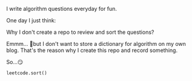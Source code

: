 I write algorithm questions everyday for fun. 

One day I just think:

Why I don't create a repo to review and sort the questions? 

Emmm... 🤔but I don't want to store a dictionary for algorithm on my own blog. That's the reason why I create this repo and record something. 

So...😏

`leetcode.sort()`


